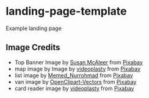 # landing-page-template
Example landing page

## Image Credits
- Top Banner Image by <a href="https://pixabay.com/users/smcaleer-1777714/?utm_source=link-attribution&amp;utm_medium=referral&amp;utm_campaign=image&amp;utm_content=1662327">Susan McAleer</a> from <a href="https://pixabay.com/?utm_source=link-attribution&amp;utm_medium=referral&amp;utm_campaign=image&amp;utm_content=1662327">Pixabay</a>
- map image by Image by <a href="https://pixabay.com/users/videoplasty-19751245/?utm_source=link-attribution&amp;utm_medium=referral&amp;utm_campaign=image&amp;utm_content=6640221">videoplasty</a> from <a href="https://pixabay.com/?utm_source=link-attribution&amp;utm_medium=referral&amp;utm_campaign=image&amp;utm_content=6640221">Pixabay</a>
- list image by <a href="https://pixabay.com/users/memed_nurrohmad-3307648/?utm_source=link-attribution&amp;utm_medium=referral&amp;utm_campaign=image&amp;utm_content=2389219">Memed_Nurrohmad</a> from <a href="https://pixabay.com/?utm_source=link-attribution&amp;utm_medium=referral&amp;utm_campaign=image&amp;utm_content=2389219">Pixabay</a>
- van image by <a href="https://pixabay.com/users/openclipart-vectors-30363/?utm_source=link-attribution&amp;utm_medium=referral&amp;utm_campaign=image&amp;utm_content=150185">OpenClipart-Vectors</a> from <a href="https://pixabay.com/?utm_source=link-attribution&amp;utm_medium=referral&amp;utm_campaign=image&amp;utm_content=150185">Pixabay</a>
- card reader image by <a href="https://pixabay.com/users/videoplasty-19751245/?utm_source=link-attribution&amp;utm_medium=referral&amp;utm_campaign=image&amp;utm_content=6640216">videoplasty</a> from <a href="https://pixabay.com/?utm_source=link-attribution&amp;utm_medium=referral&amp;utm_campaign=image&amp;utm_content=6640216">Pixabay</a>
